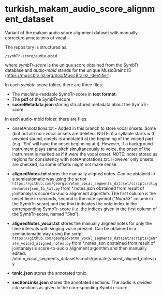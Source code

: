 turkish_makam_audio_score_alignment_dataset
================================================

Variant of the makam audio score alignment dataset with manually corrected annotaitons of vocal

The repository is structured as:

	/symbTr-score/audio-mbid

where _symbTr-score_ is the unique score obtained from the SymbTr database and _audio-mbid_ stands for the unique MusicBrainz ID (https://musicbrainz.org/doc/MusicBrainz_Identifier). 

In each _symbtr-score_ folder, there are three files:

- The machine-readable SymbTr-score in __text format__.
- The __pdf__ of the SymbTr-score
- __scoreMetadata.json__ storing structured metadata about the SymbTr-score.

In each audio-mbid folder, there are  files:

- onsetAnnotations.txt - 
	Added in this branch to store vocal  onsets. Some (but not all) non-vocal onsets are deleted. 
	NOTE: if a syllable starts with unvoied sound, onsets is annotated at the beginning of the voiced part (e.g.  'Shi'  will have the onset beginning at i). However, if a background instrument plays same pitch simultaneously to voice, the onset of the instrument is marked as if it were the vocal onset.
	NOTE: notes stored as regions for consistency with noteAnnotations.txt. However only onsets are checked, so some offsets might not make sense. 


- __alignedNotes.txt__ stores the manually aligned notes. Can be  obtained in a semiautomatic way using the script `https://github.com/georgid/otmm_vocal_segments_dataset/scripts/alignednotesjson_to_txt.py` from *.notes.json obstained from result of jointanalysis score-to-audio alignment algorithm.
The first column is the onset time in seconds, second is the note symbol ("*Nota53*" column in the SymbTr-score) and the third indicates the note index in the corresponding SymbTr-score (i.e. the indices given in the first column of the SymbTr-score, named "*Sira*").

- __alignedNotes_vocal.txt__ stores the manually aligned notes for only the time intervals with singing voice present. Can be obtained in a semiautomatic way using the script `https://github.com/georgid/otmm_vocal_segments_dataset/scripts/genrate_voiced_aligned_notes.py`  from *.notes.json obstained from result of jointanalysis score-to-audio alignment algorithm and then manually edited.
/otmm_vocal_segments_dataset/scripts/genrate_voiced_aligned_notes.py

- __tonic.json__ stores the annotated tonic.
- __sectionLinks.json__ stores the annotated sections. The audio is divided into sections as given in the corresponding SymbTr-score.

